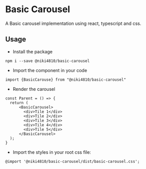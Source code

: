 # Basic Carousel

A Basic carousel implementation using react, typescript and css.

## Usage

- Install the package

```
npm i --save @niki4810/basic-carousel
```

- Import the component in your code

```
import {BasicCarouse} from "@niki4810/basic-carousel"
```

- Render the carousel

```
const Parent = () => {
  return (
      <BasicCarousel>
        <div>Tile 1</div>
        <div>Tile 2</div>
        <div>Tile 3</div>
        <div>Tile 4</div>
        <div>Tile 5</div>
      </BasicCarousel>
  );
}
```
- Import the styles in your root css file:

```
@import '@niki4810/basic-carousel/dist/basic-carousel.css';
```